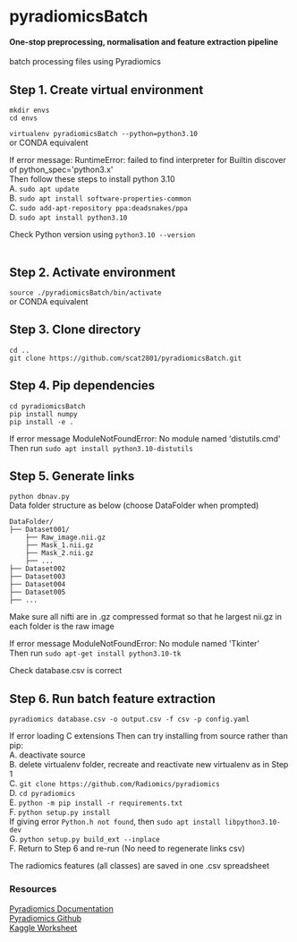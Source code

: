 # pyradiomicsBatch

#### One-stop preprocessing, normalisation and feature extraction pipeline
batch processing files using Pyradiomics 

## Step 1. Create virtual environment
`mkdir envs` <br />
`cd envs` <br />

`virtualenv pyradiomicsBatch --python=python3.10` <br />
or CONDA equivalent <br />

If error message: RuntimeError: failed to find interpreter for Builtin discover of python_spec='python3.x' <br />
Then follow these steps to install python 3.10 <br />
A. `sudo apt update` <br />
B. `sudo apt install software-properties-common` <br />
C. `sudo add-apt-repository ppa:deadsnakes/ppa` <br />
D. `sudo apt install python3.10` <br />

Check Python version using `python3.10 --version` <br />
<br />

## Step 2. Activate environment
`source ./pyradiomicsBatch/bin/activate` <br />
or CONDA equivalent

## Step 3. Clone directory
`cd ..` <br />
`git clone https://github.com/scat2801/pyradiomicsBatch.git` <br />

## Step 4. Pip dependencies
`cd pyradiomicsBatch` <br />
`pip install numpy` <br />
`pip install -e .` <br />

If error message ModuleNotFoundError: No module named 'distutils.cmd' <br />
Then run `sudo apt install python3.10-distutils`

## Step 5. Generate links
`python dbnav.py` <br />
Data folder structure as below (choose DataFolder when prompted) <br />

    DataFolder/
    ├── Dataset001/
        ├── Raw_image.nii.gz
        ├── Mask_1.nii.gz
        ├── Mask_2.nii.gz
        ├── ...
    ├── Dataset002
    ├── Dataset003
    ├── Dataset004
    ├── Dataset005
    ├── ...

Make sure all nifti are in .gz compressed format so that he largest nii.gz in each folder is the raw image <br />

If error message ModuleNotFoundError: No module named 'Tkinter' <br />
Then run `sudo apt-get install python3.10-tk` <br />

Check database.csv is correct

## Step 6. Run batch feature extraction
`pyradiomics database.csv -o output.csv -f csv -p config.yaml` <br />

If error loading C extensions
Then can try installing from source rather than pip: <br />
A. deactivate source <br />
B. delete virtualenv folder, recreate and reactivate new virtualenv as in Step 1 <br />
C. `git clone https://github.com/Radiomics/pyradiomics` <br />
D. `cd pyradiomics` <br />
E. `python -m pip install -r requirements.txt` <br />
F. `python setup.py install` <br /> If giving error `Python.h not found`, then `sudo apt install libpython3.10-dev` <br />
G. `python setup.py build_ext --inplace` <br />
F. Return to Step 6 and re-run (No need to regenerate links csv)

The radiomics features (all classes) are saved in one .csv spreadsheet <br />

### Resources
[Pyradiomics Documentation](https://pyradiomics.readthedocs.io/en/latest/) <br />
[Pyradiomics Github](https://github.com/AIM-Harvard/pyradiomics) <br />
[Kaggle Worksheet](https://www.kaggle.com/code/mitchchen/msc-precision-medicine-lung-cancer-radiomics)

